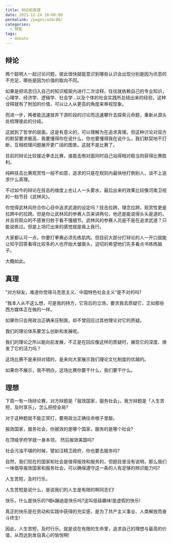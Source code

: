 ```yaml
---
title: 辩论和真理
date: 2021-12-24 18:00:00
permalink: /pages/a1bc86/
categories:
  - 随笔
tags:
  - debate
---
```

## 辩论

两个聪明人一起讨论问题，彼此很快就能意识到哪些认识会出现分别是因为讯息的不充足，哪些是因为价值的取向不同。

如果是把讯息归入自己的知识框架内进行二次诠释，往往就依赖自己的专业知识，心理学、经济学、逻辑学、社会学...以及个体的社会实践所总结出来的经验，这种诠释就有了附加的价值，可以让人从更高的角度来审视现象。

而进一步，两者能迅速放弃下游阶段的讨论而迅速攀升去探索元命题，重新从源头处梳理彼此的分歧。

这就到了哲学的层面。这是有意义的，可以理解为在追求真理。但这种讨论对双方的默契要求极高，我要懂得你在说什么，你也要懂得我在说什么，我们默契地不打断，互相梳理问题展开更广阔的图景。这就不是比赛了。

目前的辩论比较接近拳击比赛，谁能击倒对面同时自己站得相对稳当则获得比赛胜利。

纯粹技击比赛观赏性一般不如意，追求的只是在规则内最快地打倒别人，谈不上追求什么真理。

不过如今的辩论在技击的维度上也让人一头雾水，最后出来的效果比较像河南卫视的一档节目《武林风》。

你觉得武林风符合你心目中追求武道的设定吗？技击拉跨，理念拉跨，观赏性更是拉跨中的拉跨。但是你让武林风的参赛人员来讲两句，他还是能说得头头是道的，并且将观众的不感冒归咎于看不懂细节。武林风的参赛人员是不是在追求武道？只能说练过。但是上场打出来的感觉就是我上我行。

大家都认可一点，你要打拳赛必须先练肌肉。但目前大部分打辩论的人一开口就能让知乎回答看得比较多的人也开始大皱眉头，迫切的希望他们先多看点书练练脑子。

大概如此。

## 真理

“对方辩友，难道你觉得马克思主义、中国特色社会主义“是不对的吗?

“我本人从不这么想，可是我的持方，它背后的立场，要求我去质疑它，正如那些西方媒体正在做的一样。

如果你只会用政治正确来压制我，却不曾回应过其他理论对它的质疑。

我们的理论体系要怎么创新和发展呢。

我们的理论之所以能向前发展，不正是在回应像这样的质疑时，展现它的深度、焕发了它的活力吗？

这场比赛不是来辩对错的，是来向大家展示我们理论文化制度的优越的。

如果你不展示，我不明白，这场比赛你要干什么，我们要干什么。

## 理想

下周一有一场辩论赛，对方辩题是「报效国家，服务社会」，我方辩题是「人生苦短，及时享乐」，怎么把控全局?

对于这种题就不能正常打，要用政治正确往命根子里敲。

报效国家，服务社会，你报效的是哪个国家，服务的是哪个社会?

在顶级学府学就一身本领， 然后报效美国吗?

社会污浊不堪的时候，譬如汪精卫政府，你也要去服务吗?

自然，我们现在的国家和社会是值得报效和服务的，但题目里没有说明，那么我们一味倡导报效国家和服务社会，可以确保遵守这一条的人有足够的辨识能力吗?

人生苦短，及时行乐。

人生苦短是说什么，是说我们的人生是有限的啊同志们!

快乐，什么是快乐的?唱k蹦迪是快乐吗?这叫低级趣味!是虚假的快乐!

真正的快乐是在劳动和实践中获得的充实感，是为了共产主义事业、人类解放而奋斗终生!

因此，人生苦短，及时行乐。就是说在有限的生命里，追求自己的理想与最高的价值，从而达到发自真心的愉悦啊!